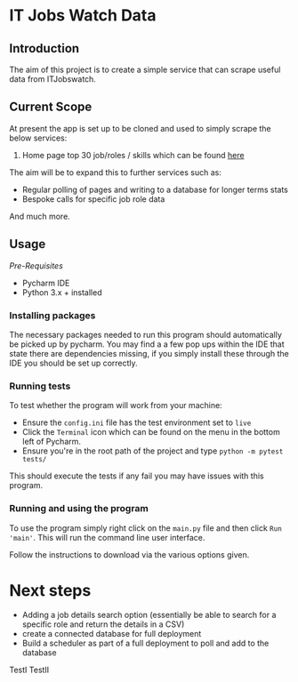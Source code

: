 # IT Jobs Watch Data

## Introduction
The aim of this project is to create a simple service that can scrape useful data from ITJobswatch.

## Current Scope
At present the app is set up to be cloned and used to simply scrape the below services:

1. Home page top 30 job/roles / skills which can be found [here]()

The aim will be to expand this to further services such as:

* Regular polling of pages and writing to a database for longer terms stats
* Bespoke calls for specific job role data

And much more.

## Usage
_Pre-Requisites_
* Pycharm IDE
* Python 3.x + installed

### Installing packages
The necessary packages needed to run this program should automatically be picked up by pycharm. You may find a a few pop ups within the IDE that state there are dependencies missing, if you simply install these through the IDE you should be set up correctly.  

### Running tests

To test whether the program will work from your machine:

 * Ensure the `config.ini` file has the test environment set to `live`
 * Click the `Terminal` icon which can be found on the menu in the bottom left of Pycharm.
* Ensure you're in the root path of the project and type `python -m pytest tests/`

This should execute the tests if any fail you may have issues with this program.

### Running and using the program
To use the program simply right click on the `main.py` file and then click `Run 'main'`. This will run the command line user interface.

Follow the instructions to download via the various options given.

# Next steps
* Adding a job details search option (essentially be able to search for a specific role and return the details in a CSV)
* create a connected database for full deployment
* Build a scheduler as part of a full deployment to poll and add to the database


TestI
TestII